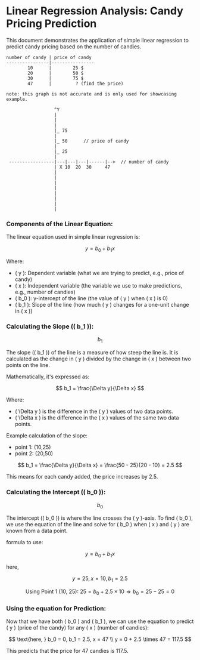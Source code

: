 # Linear Regression Analysis: Candy Pricing Prediction

This document demonstrates the application of simple linear regression to predict candy pricing based on the number of candies.

```plaintext
number of candy | price of candy
----------------|----------------
        10      |        25 $
        20      |        50 $
        30      |        75 $
        47      |         ? (find the price)
```

```plaintext
note: this graph is not accurate and is only used for showcasing example.

                  ^Y
                  |
                  |
                  |
                  |_ 75
                  |
                  |_ 50      // price of candy
                  |
                  |_ 25
                  |
 -----------------|---|---|---|------|-->  // number of candy
                  | X 10  20  30     47
                  |
                  |
                  |
                  |
                  |
                  |
                  |
                  |
```

### Components of the Linear Equation:

The linear equation used in simple linear regression is:

$$ y = b_0 + b_1x $$

Where:

- \( y \): Dependent variable (what we are trying to predict, e.g., price of candy)
- \( x \): Independent variable (the variable we use to make predictions, e.g., number of candies)
- \( b_0 \): y-intercept of the line (the value of \( y \) when \( x \) is 0)
- \( b_1 \): Slope of the line (how much \( y \) changes for a one-unit change in \( x \))

### Calculating the Slope (\( b_1 \)):

$$ b_1 $$

The slope (\( b_1 \)) of the line is a measure of how steep the line is. It is calculated as the change in \( y \) divided by the change in \( x \) between two points on the line.

Mathematically, it's expressed as:

$$ b_1 = \frac{\Delta y}{\Delta x} $$

Where:

- \( \Delta y \) is the difference in the \( y \) values of two data points.
- \( \Delta x \) is the difference in the \( x \) values of the same two data points.

Example calculation of the slope:

- point 1: (10,25)
- point 2: (20,50)

$$
b_1 = \frac{\Delta y}{\Delta x} = \frac{50 - 25}{20 - 10} = 2.5
$$

This means for each candy added, the price increases by 2.5.

### Calculating the Intercept (\( b_0 \)):

$$ b_0 $$

The intercept (\( b_0 \)) is where the line crosses the \( y \)-axis. To find \( b_0 \), we use the equation of the line and solve for \( b_0 \) when \( x \) and \( y \) are known from a data point.

formula to use:

$$ y = b_0 + b_1x $$

here,

$$ y = 25, x = 10, b_1 = 2.5 $$

$$
\text{Using Point 1 (10, 25): } 25 = b_0 + 2.5 \times 10 \Rightarrow b_0 = 25 - 25 = 0
$$

### Using the equation for Prediction:

Now that we have both \( b_0 \) and \( b_1 \), we can use the equation to predict \( y \) (price of the candy) for any \( x \) (number of candies):

$$
\text{here, } b_0 = 0, b_1 = 2.5, x = 47 \\
y = 0 + 2.5 \times 47 = 117.5
$$

This predicts that the price for 47 candies is 117.5.
